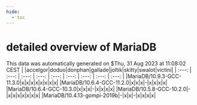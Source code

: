 ```yaml
---
hide:
  - toc
---
```


detailed overview of MariaDB
============================


This data was automatically generated on $Thu, 31 Aug 2023 at 11:08:02 CEST
| |accelgor|doduo|donphan|gallade|joltik|skitty|swalot|victini|
| :---: | :---: | :---: | :---: | :---: | :---: | :---: | :---: | :---: |
|MariaDB/10.9.3-GCC-11.3.0|x|x|x|x|x|x|x|x|
|MariaDB/10.6.4-GCC-11.2.0|x|x|x|-|x|x|x|x|
|MariaDB/10.6.4-GCC-10.3.0|x|x|x|-|x|x|x|x|
|MariaDB/10.5.8-GCC-10.2.0|-|x|x|x|x|x|x|x|
|MariaDB/10.4.13-gompi-2019b|-|x|x|-|x|x|x|x|
